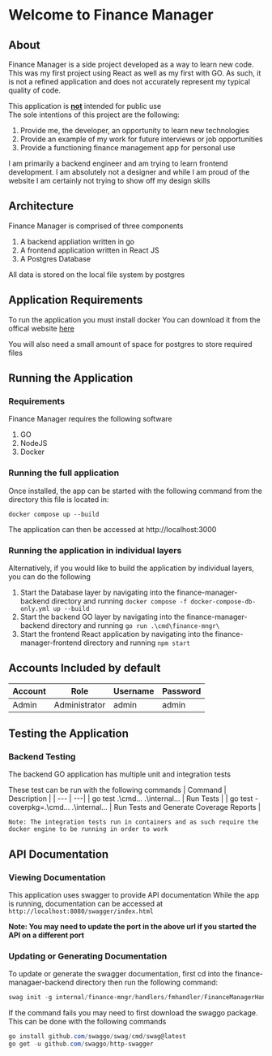 # Welcome to Finance Manager

## About

Finance Manager is a side project developed as a way to learn new code.<br />
This was my first project using React as well as my first with GO. As such, it is not a refined application and does not accurately represent my typical quality of code.

This application is <b><u>not</u></b> intended for public use
<br/>
The sole intentions of this project are the following:
1. Provide me, the developer, an opportunity to learn new technologies
2. Provide an example of my work for future interviews or job opportunities
3. Provide a functioning finance management app for personal use

I am primarily a backend engineer and am trying to learn frontend development. I am absolutely not a designer and while I am proud of the website I am certainly not trying to show off my design skills

## Architecture
Finance Manager is comprised of three components

1. A backend appliation written in go
2. A frontend application written in React JS
3. A Postgres Database

All data is stored on the local file system by postgres

## Application Requirements
To run the application you must install docker
You can download it from the offical website <a href="https://docs.docker.com/engine/install/">here</a>

You will also need a small amount of space for postgres to store required files

## Running the Application

### Requirements
Finance Manager requires the following software
1. GO
2. NodeJS
3. Docker

### Running the full application
Once installed, the app can be started with the following command from the directory this file is located in:

`docker compose up --build`

The application can then be accessed at http://localhost:3000

### Running the application in individual layers
Alternatively, if you would like to build the application by individual layers, you can do the following

1. Start the Database layer by navigating into the finance-manager-backend directory and running
`docker compose -f docker-compose-db-only.yml up --build`
2. Start the backend GO layer by navigating into the finance-manager-backend directory and running
`go run .\cmd\finance-mngr\`
3. Start the frontend React application by navigating into the finance-manager-frontend directory and running
`npm start`

## Accounts Included by default
| Account | Role | Username | Password|
| --- | --- | --- | --- |
| Admin | Administrator | admin | admin|

## Testing the Application
### Backend Testing
The backend GO application has multiple unit and integration tests

These test can be run with the following commands
| Command | Description |
| --- | ---|
| go test .\cmd\... .\internal\... | Run Tests |
| go test -coverpkg=.\cmd\... .\internal\... | Run Tests and Generate Coverage Reports |

`Note: The integration tests run in containers and as such require the docker engine to be running in order to work`

## API Documentation
### Viewing Documentation
This application uses swagger to provide API documentation
While the app is running, documentation can be accessed at `http://localhost:8080/swagger/index.html`

<b>Note: You may need to update the port in the above url if you started the API on a different port</b> 

### Updating or Generating Documentation
To update or generate the swagger documentation, first cd into the finance-managaer-backend directory then run the following command:

```powershell
swag init -g internal/finance-mngr/handlers/fmhandler/FinanceManagerHandler.go
```

If the command fails you may need to first download the swaggo package. This can be done with the following commands

```powershell
go install github.com/swaggo/swag/cmd/swag@latest
go get -u github.com/swaggo/http-swagger
```